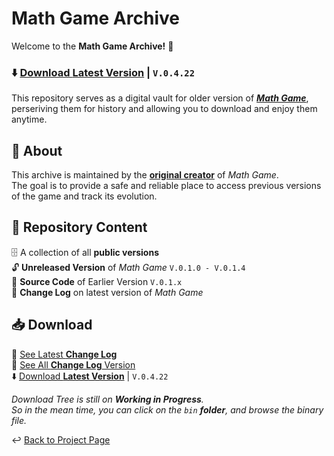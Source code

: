# Math Game Archive
Welcome to the **Math Game Archive!** 🚀<br>

### ⬇️ [Download **Latest Version**](https://raw.githubusercontent.com/ronnapat2552/math_game_archive/main/bin/0.4.x/0.4.2x/math_game_V.0.4.22_np.zip) | `V.0.4.22`

This repository serves as a digital vault for older version of [***Math Game***](https://sites.google.com/view/tete-page/project/math-game),<br>
perseriving them for history and allowing you to download and enjoy them anytime.<br>

## 📖 About
This archive is maintained by the [**original creator**](https://github.com/ronnapat2552) of *Math Game*.<br> 
The goal is to provide a safe and reliable place to access previous versions of the game and track its evolution.

## 📂 Repository Content
🗄️ A collection of all **public versions** <br>
🔓 **Unreleased Version** of *Math Game* `V.0.1.0 - V.0.1.4` <br>
📄 **Source Code** of Earlier Version `V.0.1.x` <br>
📜 **Change Log** on latest version of *Math Game*

## 📥 Download

📜 [See Latest **Change Log**](https://raw.githubusercontent.com/ronnapat2552/math_game_archive/main/doc/change_log.txt)<br>
📄 [See All **Change Log** Version](https://raw.githubusercontent.com/ronnapat2552/math_game_archive/main/doc/full_change_log.txt)<br>
⬇️ [Download **Latest Version**](https://raw.githubusercontent.com/ronnapat2552/math_game_archive/main/bin/0.4.x/0.4.2x/math_game_V.0.4.22_np.zip) | `V.0.4.22`

*Download Tree is still on **Working in Progress**.<br> So in the mean time, you can click on the `bin` **folder**, and browse the binary file.*

↩️ [Back to Project Page](https://github.com/ronnapat2552/math_game_archive/blob/main/doc/HOME.md)
